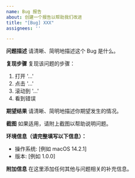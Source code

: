 ```yaml
---
name: Bug 报告
about: 创建一个报告以帮助我们改进
title: "[Bug] XXX"
assignees: ''

---
```


**问题描述**
请清晰、简明地描述这个 Bug 是什么。

**复现步骤**
复现该问题的步骤：
1. 打开 '...'
2. 点击 '...'
3. 滚动到 '...'
4. 看到错误

**期望结果**
请清晰、简明地描述你期望发生的情况。

**截图**
如果适用，请附上截图以帮助说明问题。

**环境信息（请完整填写以下信息）：**
 - 操作系统: [例如 macOS 14.2.1]
 - 版本: [例如 1.0.0]

**附加信息**
在这里添加任何其他与问题相关的补充信息。
